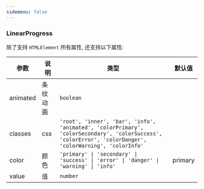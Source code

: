 ```yaml
---
sidemenu: false
---
```


### LinearProgress

除了支持 `HTMLElement` 所有属性, 还支持以下属性:

| 参数	|说明	|类型	|默认值
| --- | --- | --- | ---
| animated | 条纹动画 | `boolean` |
| classes | css | `'root', 'inner', 'bar', 'info', 'animated', 'colorPrimary', 'colorSecondary', 'colorSuccess', 'colorError', 'colorDanger', 'colorWarning', 'colorInfo'` |
| color | 颜色 | `'primary' \| 'secondary' \| 'success' \| 'error' \| 'danger' \| 'warning' \| 'info'` | primary
| value | 值 | `number` |
